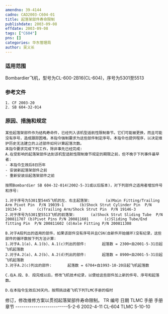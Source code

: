 ```yaml
---
amendno: 39-4144  
cadno: CAD2003-C604-01  
title: 起落架部件寿命限制  
publishdate: 2003-09-08  
effdate: 2003-09-08  
tags: ["C604"]  
pns: []  
categories: 华东管理局  
author: 吴义长  
---
```

  
### 适用范围  
Bombardier飞机，型号为CL-600-2B16(CL-604)，序号为5301至5513  
  
<!--more-->  
### 参考文件  
    1. CF 2003-20  
    2. SB 604-32-014  
  
### 原因、措施和规定  
    某些起落架部件作为结构寿命件，已经列入该机型适航性限制章节。它们可能被更换，而且可能没有序号，造成跟踪困难。本指令强制要求为这些部件制定序号。本指令也提供程序，以决定维护历史无法建立的上述部件如何计算起落次数。  
    本指令要求完成下列工作，除非事先已经完成:  
    A.在受影响的起落架部件达到该机型适航性限制章节规定的期限之前，但不晚于下列事件最早者:  
    - 本指令生效后8日历年  
    - 安装新起落架部件之前  
    - 重新安装旧起落架部件之前  
  
    按照Bombardier SB 604-32-014(2002-5-31或以后版本)，对下列部件之适用者增加件号和序号:  
  
    1.对于序号为5301至5445飞机的左、右主起落架:       (a)Main Fitting/Trailing Arm Pivot Pin  P/N 19039-1       (b)Shock Strut Cylinder Pin  P/N 19134-3       (c)Trailing Arm/Shock Strut Pin  P/N 19146-3  
    2.对于序号为5301至5513飞机的前落架:       (a)Shock Strut Sliding Tube  P/N 200811707 (b)Pivot Pins P/N 200811601       (c)Sliding Tube/End fitting Pin  P/N 200811602 (d)Axle Fitting P/N 200811308  
  
    B.对于A段列出的适用的部件，如果该部件没有序号并且CSN(自新件开始循环)没有纪录，这些部件的循环数按下列方法计算:  
    1.对于A.1(a)、A.1(b)、A.1(c)列出的部件:       起落数 = 2300+自2001-5-31日起飞机起落数  
    2.对于A.2(a)、A.2(b)、A.2(d)列出的部件:       起落数 = 8900+自2001-5-31日起飞机起落数  
    3.对于A.2(c)列出的部件:       起落数 = 6704+自1993-10-20日起飞机起落数  
  
    C.在A.段、B. 段完成以后，修改飞机技术纪录，以便给这些部件加上新的件号、序号和起落数。  
  
    D.在本指令生效后30天内，按照挑战者飞机下列TLMC手册的临时  
修订，修改维修方案以贯彻起落架部件寿命限制。 TR 编号 日期 TLMC 手册 手册章节 --------------------------5-2-6 2002-4-11 CL-604 TLMC 5-10-10  
